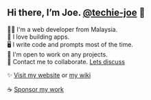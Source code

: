 ## Hi there, I’m Joe. [@techie-joe](//github.com/techie-joe) 👋

🧑‍💻 I'm a web developer from Malaysia.  
💞️ I love building apps.  
🖥️ I write code and prompts most of the time.  
🌱 I'm open to work on any projects.  
💬 Contact me to collaborate. [Lets discuss](//github.com/techie-joe/techie-joe/discussions)  

✨ [Visit my website](//techie-joe.github.io) or [my wiki](//github.com/techie-joe/techie-joe/wiki)  

☕️ [Sponsor my work](//github.com/sponsors/techie-joe)  

<!---
techie-joe/techie-joe is a ✨ special ✨ repository because its `README.md` (this file) appears on your GitHub profile.
You can click the Preview link to take a look at your changes.
--->
